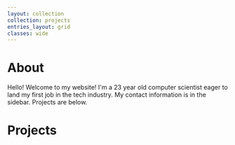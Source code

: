 ```yaml
---
layout: collection
collection: projects
entries_layout: grid
classes: wide
---
```


# About

Hello! Welcome to my website! I'm a 23 year old computer scientist eager to land my first job in the tech industry. My contact information is in the sidebar. Projects are below.

# Projects 
